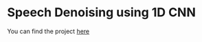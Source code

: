 # Speech Denoising using 1D CNN

You can find the project [here](https://github.com/shaharpit809/Speech-Denoising-using-DNN-CNN-and-RNN/tree/master/CNN)